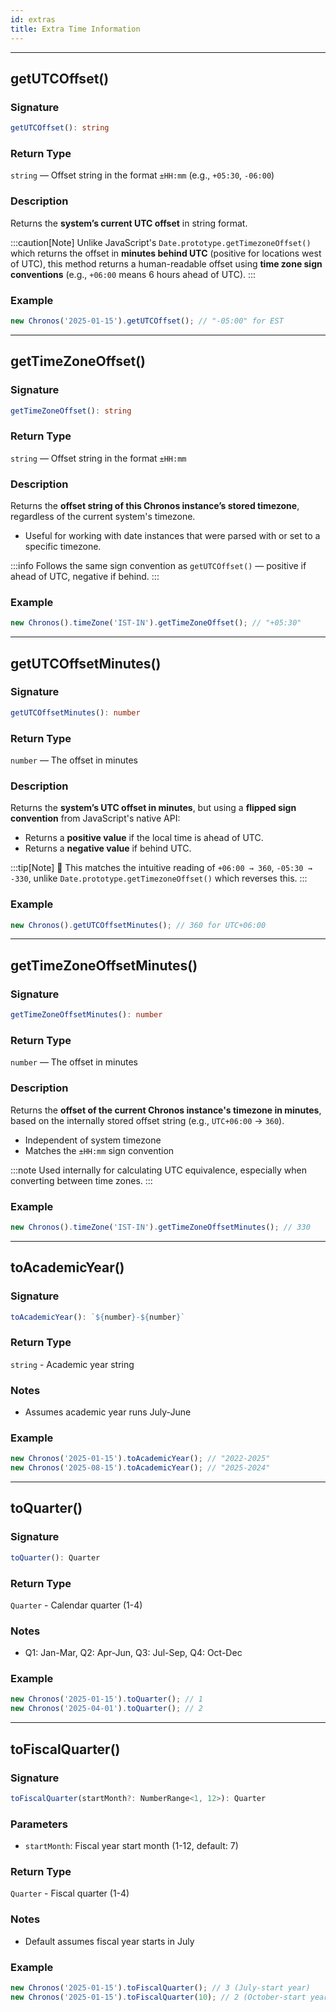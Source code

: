 ```yaml
---
id: extras
title: Extra Time Information
---
```


<!-- markdownlint-disable-file MD024 -->

---

## getUTCOffset()

### Signature

```ts
getUTCOffset(): string
```

### Return Type

`string` — Offset string in the format `±HH:mm` (e.g., `+05:30`, `-06:00`)

### Description

Returns the **system’s current UTC offset** in string format.

:::caution[Note]
Unlike JavaScript's `Date.prototype.getTimezoneOffset()` which returns the offset in **minutes behind UTC** (positive for locations west of UTC), this method returns a human-readable offset using **time zone sign conventions** (e.g., `+06:00` means 6 hours ahead of UTC).
:::

### Example

```ts
new Chronos('2025-01-15').getUTCOffset(); // "-05:00" for EST
```

---

## getTimeZoneOffset()

### Signature

```ts
getTimeZoneOffset(): string
```

### Return Type

`string` — Offset string in the format `±HH:mm`

### Description

Returns the **offset string of this Chronos instance’s stored timezone**, regardless of the current system's timezone.

- Useful for working with date instances that were parsed with or set to a specific timezone.

:::info
Follows the same sign convention as `getUTCOffset()` — positive if ahead of UTC, negative if behind.
:::

### Example

```ts
new Chronos().timeZone('IST-IN').getTimeZoneOffset(); // "+05:30"
```

---

## getUTCOffsetMinutes()

### Signature

```ts
getUTCOffsetMinutes(): number
```

### Return Type

`number` — The offset in minutes

### Description

Returns the **system’s UTC offset in minutes**, but using a **flipped sign convention** from JavaScript's native API:

- Returns a **positive value** if the local time is ahead of UTC.
- Returns a **negative value** if behind UTC.

:::tip[Note]
🧠 This matches the intuitive reading of `+06:00 → 360`, `-05:30 → -330`, unlike `Date.prototype.getTimezoneOffset()` which reverses this.
:::

### Example

```ts
new Chronos().getUTCOffsetMinutes(); // 360 for UTC+06:00
```

---

## getTimeZoneOffsetMinutes()

### Signature

```ts
getTimeZoneOffsetMinutes(): number
```

### Return Type

`number` — The offset in minutes

### Description

Returns the **offset of the current Chronos instance's timezone in minutes**, based on the internally stored offset string (e.g., `UTC+06:00` → `360`).

- Independent of system timezone
- Matches the `±HH:mm` sign convention

:::note
Used internally for calculating UTC equivalence, especially when converting between time zones.
:::

### Example

```ts
new Chronos().timeZone('IST-IN').getTimeZoneOffsetMinutes(); // 330
```

---

## toAcademicYear()

### Signature

```typescript
toAcademicYear(): `${number}-${number}`
```

### Return Type

`string` - Academic year string

### Notes

- Assumes academic year runs July-June

### Example

```javascript
new Chronos('2025-01-15').toAcademicYear(); // "2022-2025"
new Chronos('2025-08-15').toAcademicYear(); // "2025-2024"
```

---

## toQuarter()

### Signature

```typescript
toQuarter(): Quarter
```

### Return Type

`Quarter` - Calendar quarter (1-4)

### Notes

- Q1: Jan-Mar, Q2: Apr-Jun, Q3: Jul-Sep, Q4: Oct-Dec

### Example

```javascript
new Chronos('2025-01-15').toQuarter(); // 1
new Chronos('2025-04-01').toQuarter(); // 2
```

---

## toFiscalQuarter()

### Signature

```typescript
toFiscalQuarter(startMonth?: NumberRange<1, 12>): Quarter
```

### Parameters

- `startMonth`: Fiscal year start month (1-12, default: 7)

### Return Type

`Quarter` - Fiscal quarter (1-4)

### Notes

- Default assumes fiscal year starts in July

### Example

```javascript
new Chronos('2025-01-15').toFiscalQuarter(); // 3 (July-start year)
new Chronos('2025-01-15').toFiscalQuarter(10); // 2 (October-start year)
```
